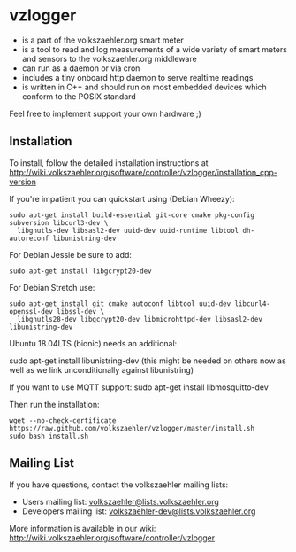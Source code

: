 vzlogger
=========
  * is a part of the volkszaehler.org smart meter
  * is a tool to read and log measurements of a wide variety of smart meters and sensors to the volkszaehler.org middleware
  * can run as a daemon or via cron
  * includes a tiny onboard http daemon to serve realtime readings
  * is written in C++ and should run on most embedded devices which conform to the POSIX standard

Feel free to implement support your own hardware ;)

Installation
---------------
To install, follow the detailed installation instructions at http://wiki.volkszaehler.org/software/controller/vzlogger/installation_cpp-version

If you're impatient you can quickstart using (Debian Wheezy):

    sudo apt-get install build-essential git-core cmake pkg-config subversion libcurl3-dev \
      libgnutls-dev libsasl2-dev uuid-dev uuid-runtime libtool dh-autoreconf libunistring-dev

For Debian Jessie be sure to add:

    sudo apt-get install libgcrypt20-dev

For Debian Stretch use:

    sudo apt-get install git cmake autoconf libtool uuid-dev libcurl4-openssl-dev libssl-dev \
      libgnutls28-dev libgcrypt20-dev libmicrohttpd-dev libsasl2-dev libunistring-dev

Ubuntu 18.04LTS (bionic) needs an additional:

   sudo apt-get install libunistring-dev
(this might be needed on others now as well as we link unconditionally against libunistring)

If you want to use MQTT support:
  sudo apt-get install libmosquitto-dev

Then run the installation:

    wget --no-check-certificate https://raw.github.com/volkszaehler/vzlogger/master/install.sh
    sudo bash install.sh

Mailing List
-------------
If you have questions, contact the volkszaehler mailing lists:

  * Users mailing list: volkszaehler@lists.volkszaehler.org
  * Developers mailing list: volkszaehler-dev@lists.volkszaehler.org

More information is available in our wiki:
http://wiki.volkszaehler.org/software/controller/vzlogger
